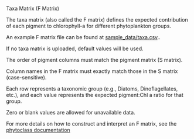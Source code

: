 Taxa Matrix (F Matrix)

The taxa matrix (also called the F matrix) defines the expected contribution of each pigment to chlorophyll-a for different phytoplankton groups.

An example F matrix file can be found at [sample_data/taxa.csv](https://github.com/USF-IMARS/chemtax-shiny-gui/blob/main/app/sample_data/taxa.csv)..

If no taxa matrix is uploaded, default values will be used.

The order of pigment columns must match the pigment matrix (S matrix).

Column names in the F matrix must exactly match those in the S matrix (case-sensitive).

Each row represents a taxonomic group (e.g., Diatoms, Dinoflagellates, etc.), and each value represents the expected pigment:Chl a ratio for that group.

Zero or blank values are allowed for unavailable data.

For more details on how to construct and interpret an F matrix, see the [phytoclass documentation]( https://cran.r-project.org/web/packages/phytoclass/vignettes/phytoclass-vignette.html)